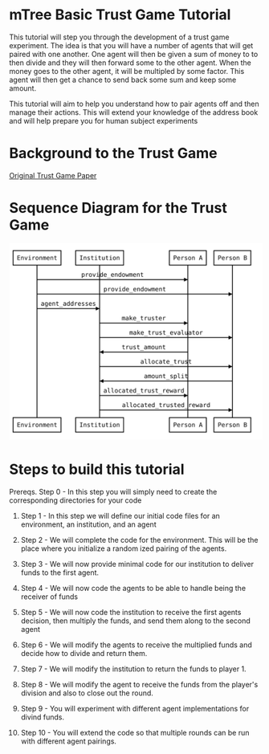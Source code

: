 # mTree Basic Trust Game Tutorial

This tutorial will step you through the development of a trust game experiment. The idea is that you will have a number of agents that will get paired with one another. One agent will then be given a sum of money to to then divide and they will then forward some to the other agent. When the money goes to the other agent, it will be multipled by some factor. This agent will then get a chance to send back some sum and keep some amount.

This tutorial will aim to help you understand how to pair agents off and then manage their actions. This will extend your knowledge of the address book and will help prepare you for human subject experiments

# Background to the Trust Game

[Original Trust Game Paper](https://econweb.ucsd.edu/~jandreon/Econ264/papers/Berg%20et%20al%20GEB%201995.pdf)

# Sequence Diagram for the Trust Game

![Basic Auction Sequence Diagram](https://raw.githubusercontent.com/gmucsn/mTree_learning_exercises/main/basic_trust_game/trust_game_diagram.svg)

# Steps to build this tutorial

Prereqs. Step 0 - In this step you will simply need to create the corresponding directories for your code

1. Step 1 - In this step we will define our initial code files for an environment, an institution, and an agent

2. Step 2 - We will complete the code for the environment. This will be the place where you initialize a random ized pairing of the agents. 

3. Step 3 - We will now provide minimal code for our institution to deliver funds to the first agent.

4. Step 4 - We will now code the agents to be able to handle being the receiver of funds

5. Step 5 - We will now code the institution to receive the first agents decision, then multiply the funds, and send them along to the second agent

6. Step 6 - We will modify the agents to receive the multiplied funds and decide how to divide and return them.

7. Step 7 - We will modify the institution to return the funds to player 1.

8. Step 8 - We will modify the agent to receive the funds from the player's division and also to close out the round.

9. Step 9 - You will experiment with different agent implementations for divind funds.

10. Step 10 - You will extend the code so that multiple rounds can be run with different agent pairings.
